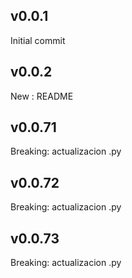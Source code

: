 
## v0.0.1

Initial commit

## v0.0.2

New : README
## v0.0.71

Breaking: actualizacion .py


## v0.0.72

Breaking: actualizacion .py


## v0.0.73

Breaking: actualizacion .py

